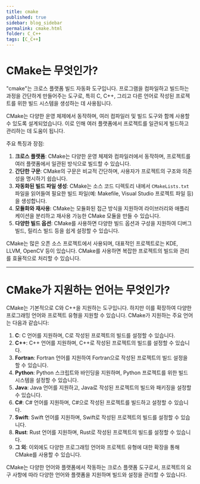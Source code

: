 ```yaml
---
title: cmake
published: true
sidebar: blog_sidebar
permalink: cmake.html
folder: C_C++
tags: [C_C++]
---
```

# CMake는 무엇인가?

"cmake"는 크로스 플랫폼 빌드 자동화 도구입니다. 프로그램을 컴파일하고 빌드하는 과정을 간단하게 만들어주는 도구로, 특히 C, C++, 그리고 다른 언어로 작성된 프로젝트를 위한 빌드 시스템을 생성하는 데 사용됩니다.

CMake는 다양한 운영 체제에서 동작하며, 여러 컴파일러 및 빌드 도구와 함께 사용할 수 있도록 설계되었습니다. 이로 인해 여러 플랫폼에서 프로젝트를 일관되게 빌드하고 관리하는 데 도움이 됩니다.

주요 특징과 장점:

1. **크로스 플랫폼**: CMake는 다양한 운영 체제와 컴파일러에서 동작하며, 프로젝트를 여러 플랫폼에서 일관된 방식으로 빌드할 수 있습니다.
2. **간단한 구문**: CMake의 구문은 비교적 간단하며, 사용자가 프로젝트의 구조와 의존성을 명시하기 쉽습니다.
3. **자동화된 빌드 파일 생성**: CMake는 소스 코드 디렉토리 내에서 `CMakeLists.txt` 파일을 읽어들여 필요한 빌드 파일(예: Makefile, Visual Studio 프로젝트 파일 등)을 생성합니다.
4. **모듈화와 재사용**: CMake는 모듈화된 접근 방식을 지원하여 라이브러리와 애플리케이션을 분리하고 재사용 가능한 CMake 모듈을 만들 수 있습니다.
5. **다양한 빌드 옵션**: CMake를 사용하면 다양한 빌드 옵션과 구성을 지원하여 디버그 빌드, 릴리스 빌드 등을 쉽게 설정할 수 있습니다.

CMake는 많은 오픈 소스 프로젝트에서 사용되며, 대표적인 프로젝트로는 KDE, LLVM, OpenCV 등이 있습니다. CMake를 사용하면 복잡한 프로젝트의 빌드와 관리를 효율적으로 처리할 수 있습니다.


---


# CMake가 지원하는 언어는 무엇인가?

CMake는 기본적으로 C와 C++을 지원하는 도구입니다. 하지만 이를 확장하여 다양한 프로그래밍 언어와 프로젝트 유형을 지원할 수 있습니다. CMake가 지원하는 주요 언어는 다음과 같습니다:

1. **C**: C 언어를 지원하며, C로 작성된 프로젝트의 빌드를 설정할 수 있습니다.
2. **C++**: C++ 언어를 지원하며, C++로 작성된 프로젝트의 빌드를 설정할 수 있습니다.
3. **Fortran**: Fortran 언어를 지원하여 Fortran으로 작성된 프로젝트의 빌드 설정을 할 수 있습니다.
4. **Python**: Python 스크립트와 바인딩을 지원하며, Python 프로젝트를 위한 빌드 시스템을 설정할 수 있습니다.
5. **Java**: Java 언어를 지원하고, Java로 작성된 프로젝트의 빌드와 패키징을 설정할 수 있습니다.
6. **C#**: C# 언어를 지원하며, C#으로 작성된 프로젝트를 빌드하고 설정할 수 있습니다.
7. **Swift**: Swift 언어를 지원하며, Swift로 작성된 프로젝트의 빌드를 설정할 수 있습니다.
8. **Rust**: Rust 언어를 지원하며, Rust로 작성된 프로젝트의 빌드를 설정할 수 있습니다.
9. **그 외**: 이외에도 다양한 프로그래밍 언어와 프로젝트 유형에 대한 확장을 통해 CMake를 사용할 수 있습니다.

CMake는 다양한 언어와 플랫폼에서 작동하는 크로스 플랫폼 도구로서, 프로젝트의 요구 사항에 따라 다양한 언어와 플랫폼을 지원하며 빌드와 설정을 관리할 수 있습니다.
